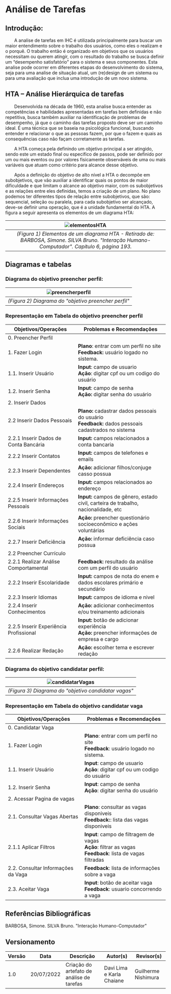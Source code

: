 # Análise de Tarefas

## Introdução:

&emsp;&emsp;A analise de tarefas em IHC é utilizada principalmente para buscar um maior entendimento sobre o trabalho dos usuários, como eles o realizam e o porquê. O trabalho então é organizado em objetivos que os usuários necessitam ou querem atingir, com o resultado do trabalho se busca definir um “desempenho satisfatório” para o sistema e seus componentes. Esta analise pode ocorrer em diferentes etapas do desenvolvimento do sistema, seja para uma analise de situação atual, um (re)design de um sistema ou para uma avaliação que inclua uma introdução de um novo sistema.

## HTA – Análise Hierárquica de tarefas

&emsp;&emsp;Desenvolvida na década de 1960, esta analise busca entender as competências e habilidades apresentadas em tarefas bem definidas e não repetitiva, busca também auxiliar na identificação de problemas de desempenho, já que o caminho das tarefas proposto deve ser um caminho ideal. É uma técnica que se baseia na psicológica funcional, buscando entender e relacionar o que as pessoas fazem, por que o fazem e quais as consequências caso não façam corretamente as tarefas.

&emsp;&emsp;A HTA começa pela definindo um objetivo principal a ser atingido, sendo este um estado final ou especifico de passos, pode ser definido por um ou mais eventos ou por valores fisicamente observáveis de uma ou mais variáveis que atuam como critério para alcance desse objetivo.

&emsp;&emsp;Após a definição do objetivo de alto nível a HTA o decompõe em subobjetivos, que vão auxiliar a identificar quais os pontos de maior dificuldade e que limitam o alcance ao objetivo maior, com os subobjetivos e as relações entre eles definidas, temos a criação de um plano. No plano podemos ter diferentes tipos de relação entre subobjetivos, que são: sequencial, seleção ou paralela, para cada subobjetivo ser alcançado, deve-se definir uma operação, que é a unidade fundamental do HTA. A figura a seguir apresenta os elementos de um diagrama HTA:

| ![elementosHTA](https://user-images.githubusercontent.com/79341819/180094488-b25dff3f-844d-40c3-9245-1d049b642ab8.png) |
|:--:|
| *(Figura 1) Elementos de um diagrama HTA - Retirado de: BARBOSA, Simone. SILVA Bruno. "Interação Humano-Computador". Capítulo 6, página 193.* |

## Diagramas e tabelas

### Diagrama do objetivo preencher perfil:
| ![preencherperfil](https://user-images.githubusercontent.com/79341819/180103773-0c28f696-1a99-4b4c-abfe-f574da2edcb0.png) |
|:--:|
|*(Figura 2) Diagrama do "objetivo preencher perfil"*|

### Representação em Tabela do objetivo preencher perfil

| Objetivos/Operações | Problemas e Recomendações |
|---------------------|---------------------------|
| 0. Preencher Perfil |  |
| 1. Fazer Login | **Plano**: entrar com um perfil no site <br> **Feedback:** usuário logado no sistema. |
| 1.1. Inserir Usuário| **Input**: campo de usuario <br> **Ação**: digitar cpf ou um codigo do usuário |
| 1.2. Inserir Senha | **Input**: campo de senha <br> **Ação:** digitar senha do usuário|
| 2. Inserir Dados |  |
| 2.2 Inserir Dados Pessoais| **Plano:** cadastrar dados pessoais do usuário <br> **Feedback:** dados pessoais cadastrados no sistema |
| 2.2.1 Inserir Dados de Conta Bancária | **Input:** campos relacionados a conta bancaria |
| 2.2.2 Inserir Contatos| **Input:** campos de telefones e emails |
| 2.2.3 Inserir Dependentes| **Ação:** adicionar filhos/conjuge casso possua  |
| 2.2.4 Inserir Endereços | **Input:** campos relacionados ao endereço |
| 2.2.5 Inserir Informações Pessoais | **Input:** campos de gênero, estado civil, carteira de trabalho, nacionalidade, etc |
| 2.2.6 Inserir Informações Sociais |  **Ação:** preencher questionário socioeconômico e ações voluntárias |
| 2.2.7 Inserir Deficiência| **Ação:** informar deficiência caso possua |
| 2.2 Preencher Currículo|  |
| 2.2.1 Realizar Análise Comportamental | **Feedback:** resultado da análise com um perfil do usuário |
| 2.2.2 Inserir Escolaridade| **Input:** campos de nota do enem e dados escolares primário e secundário |
| 2.2.3 Inserir Idiomas| **Input:** campos de idioma e nivel |
| 2.2.4 Inserir Conhecimentos | **Ação:** adicionar conhecimentos e/ou treinamento adicionais |
| 2.2.5 Inserir Experiência Profissional | **Input:** botão de adicionar experiência <br> **Ação:** preencher informações de empresa e cargo |
| 2.2.6 Realizar Redação | **Ação:** escolher tema e escrever redação |

### Diagrama do objetivo candidatar perfil:
| ![candidatarVagas](https://user-images.githubusercontent.com/79341819/180103620-c3ea1e28-4d3b-4a69-a033-0dd28dd4ce2e.png) |
|:--:|
|*(Figura 3) Diagrama do "objetivo candidatar vagas"*|

### Representação em Tabela do objetivo candidatar vaga

| Objetivos/Operações | Problemas e Recomendações |
|---------------------|---------------------------|
| 0. Candidatar Vaga |  |
| 1. Fazer Login | **Plano**: entrar com um perfil no site <br> **Feedback**: usuário logado no sistema. |
| 1.1. Inserir Usuário | **Input**: campo de usuario <br> **Ação**: digitar cpf ou um codigo do usuário |
| 1.2. Inserir Senha | **Input**: campo de senha <br> **Ação**: digitar senha do usuário|
| 2. Acessar Pagina de vagas | |
| 2.1. Consultar Vagas Abertas| **Plano**: consultar as vagas disponiveis <br> **Feedback:**: lista das vagas disponiveis  |
| 2.1.1 Aplicar Filtros | **Input**: campo de filtragem de vagas <br> **Ação**: filtrar as vagas <br> **Feedback**: lista de vagas filtradas |
| 2.2. Consultar Informações da Vaga | **Feedback**: lista de informações sobre a vaga |
| 2.3. Aceitar Vaga| **Input**: botão de aceitar vaga <br> **Feedback**: usuario concorrendo a vaga |

## Referências Bibliográficas
BARBOSA, Simone. SILVA Bruno. "Interação Humano-Computador"

## Versionamento
|Versão	| Data	| Descrição |	Autor(s)	| Revisor(s)|
|--------|----|-----------|-------|---------|
| 1.0 |	20/07/2022	| Criação do artefato de análise de tarefas| Davi Lima e Karla Chaiane | Guilherme Nishimura |